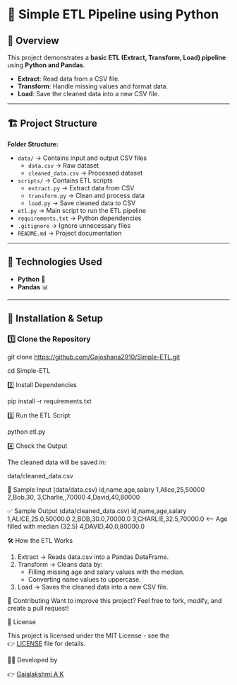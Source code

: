 # 📌 Simple ETL Pipeline using Python

## 📖 Overview  
This project demonstrates a **basic ETL (Extract, Transform, Load) pipeline** using **Python and Pandas**.  

- **Extract**: Read data from a CSV file.  
- **Transform**: Handle missing values and format data.  
- **Load**: Save the cleaned data into a new CSV file.  

---
## 🏗️ Project Structure  

**Folder Structure:**
- `data/` → Contains input and output CSV files  
  - `data.csv` → Raw dataset  
  - `cleaned_data.csv` → Processed dataset  
- `scripts/` → Contains ETL scripts  
  - `extract.py` → Extract data from CSV  
  - `transform.py` → Clean and process data  
  - `load.py` → Save cleaned data to CSV  
- `etl.py` → Main script to run the ETL pipeline  
- `requirements.txt` → Python dependencies  
- `.gitignore` → Ignore unnecessary files  
- `README.md` → Project documentation  

---

## 🔧 Technologies Used  
- **Python** 🐍  
- **Pandas** 📊  

---
## 📜 Installation & Setup  

### 1️⃣ Clone the Repository  

git clone https://github.com/Gajoshana2910/Simple-ETL.git

cd Simple-ETL

2️⃣ Install Dependencies

pip install -r requirements.txt

3️⃣ Run the ETL Script

python etl.py

4️⃣ Check the Output

The cleaned data will be saved in:

data/cleaned_data.csv

📄 Sample Input (data/data.csv)
id,name,age,salary
1,Alice,25,50000
2,Bob,30,
3,Charlie,,70000
4,David,40,80000

✅ Sample Output (data/cleaned_data.csv)
id,name,age,salary
1,ALICE,25.0,50000.0
2,BOB,30.0,70000.0
3,CHARLIE,32.5,70000.0  <-- Age filled with median (32.5)
4,DAVID,40.0,80000.0

🛠 How the ETL Works
1. Extract → Reads data.csv into a Pandas DataFrame.
2. Transform → Cleans data by:
    - Filling missing age and salary values with the median.
    - Converting name values to uppercase.
3. Load → Saves the cleaned data into a new CSV file.

📌 Contributing
Want to improve this project? Feel free to fork, modify, and create a pull request!

📜 License

This project is licensed under the MIT License - see the  
👉 [LICENSE]() file for details.  

👨‍💻 Developed by

👉 [Gajalakshmi A K](https://github.com/Gajoshana2910)
